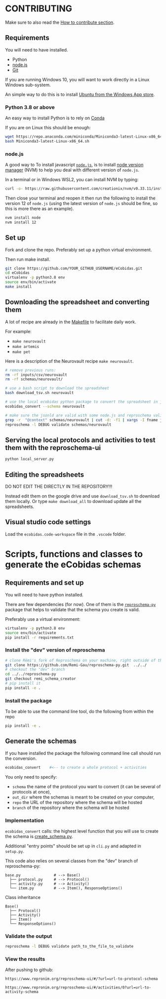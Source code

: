# CONTRIBUTING

Make sure to also read the
[How to contribute section](https://remi-gau.github.io/eCobidas/80-how-to-contribute/).

## Requirements

You will need to have installed.

-   Python
-   [node.js](https://nodejs.org/en/)
-   [Git](https://git-scm.com/downloads)

If you are running Windows 10, you will want to work directly in a Linux Windows
sub-system.

An simple way to do this is to install
[Ubuntu from the Windows App store](https://www.microsoft.com/en-us/p/ubuntu-2004-lts/9n6svws3rx71).

### Python 3.8 or above

An easy way to install Python is to rely on
[Conda](https://conda.io/projects/conda/en/latest/user-guide/install/index.html#regular-installation)

If you are on Linux this should be enough:

```bash
wget https://repo.anaconda.com/miniconda/Miniconda3-latest-Linux-x86_64.sh
bash Miniconda3-latest-Linux-x86_64.sh
```

<!-- TODO
check if virtualenv is installed in base conda
-->

### node.js

A good way to To install javascript [`node.js`](https://nodejs.org/en/), is to
install [node version manager](https://github.com/nvm-sh/nvm) (NVM) to help you
deal with different version of `node.js`.

In a terminal or in Windows WSL2, you can install NVM by typing:

```bash
curl -o- https://raw.githubusercontent.com/creationix/nvm/v0.33.11/install.sh | bash
```

Then close your terminal and reopen it then run the following to install the
version 12 of `node.js` (using the latest version of `node.js` should be fine,
so this is more there as an example).

```bash
nvm install node
nvm install 12
```

## Set up

Fork and clone the repo. Preferably set up a python virtual environment.

Then run make install.

```bash
git clone https://github.com/YOUR_GITHUB_USERNAME/eCobidas.git
cd eCobidas
virtualenv -p python3.8 env
source env/bin/activate
make install
```

## Downloading the spreadsheet and converting them

A lot of recipe are already in the [Makefile](Makefile) to facilitate daily
work.

For example:

-   `make neurovault`
-   `make artemis`
-   `make pet`

Here is a description of the Neurovault recipe `make neurovault`.

```bash
# remove previous runs:
rm -rf inputs/csv/neurovault
rm -rf schemas/neurovault/

# use a bash script to download the spreadsheet
bash download_tsv.sh neurovault

# use the local ecobidas python package to convert the spreadsheet in jsonld
ecobidas_convert --schema neurovault

# make sure the jsonld are valid with some node.js and reproschema validation
grep -r  "@context" schemas/neurovault | cut -d: -f1 | xargs -I fname jsonlint -q fname
reproschema -l DEBUG validate schemas/neurovault
```

## Serving the local protocols and activities to test them with the reproschema-ui

```bash
python local_server.py
```

## Editing the spreadsheets

DO NOT EDIT THE DIRECTLY IN THE REPOSITORY!!!

Instead edit them on the google drive and use `download_tsv.sh` to download them
locally. Or type `make download_all` to download update all the spreadsheets.

## Visual studio code settings

Load the `ecobidas.code-workspace` file in the `.vscode` folder.

# Scripts, functions and classes to generate the eCobidas schemas

## Requirements and set up

You will need to have python installed.

There are few dependencies (for now). One of them is the
[`reproschema-py`](https://github.com/ReproNim/reproschema-py) package that
helps to validate that the schema you create is valid.

Preferably use a virtual environment:

```bash
virtualenv -p python3.8 env
source env/bin/activate
pip install -r requirements.txt
```

### Install the "dev" version of reproschema

```bash
# clone Rémi's fork of Reproschema on your machine, right outside of this repo
git clone https://github.com/Remi-Gau/reproschema-py.git  ../../
# checkout the "dev" branch
cd ../../reproschema-py
git checkout remi_schema_creator
# pip install it
pip install -e .
```
### Install the package

To be able to use the command line tool, do the following from within the repo

```bash
pip install -e .
```
## Generate the schemas

If you have installed the package the following command line call should run the
conversion.

```bash
ecobidas_convert    #<-- to create a whole protocol + activities
```

You only need to specify:

-   `schema` the name of the protocol you want to convert (it can be
    several of protocols at once),
-   `out_dir` where the schemas is meant to be created on your computer,
-   `repo` the URL of the repository where the schema will be hosted
-   `branch` of the repository where the schema will be hosted

### Implementation

`ecobidas_convert` calls: the highest level function that you will use to create the schema is
[create_schema.py](./create_schema.py).

<!-- It will go through the csv files in the
[inputs folder](../../inputs/csv/) and turn them into their corresponding
protocol, activity and items. -->

Additional "entry points" should be set up in `cli.py` and adapted in `setup.py`.

This code also relies on several classes from the "dev" branch of reproschema-py:

```text
base.py               # --> Base()
  ├── protocol.py     # --> Protocol()
  ├── activity.py     # --> Activity()
  └── item.py         # --> Item(), ResponseOptions()
```

Class inheritance

```text
Base()
  ├── Protocol()
  ├── Activity()
  ├── Item()
  └── ResponseOptions()
```

### Validate the output

```bash
reproschema -l DEBUG validate path_to_the_file_to_validate
```

### View the results

After pushing to github:

```
https://www.repronim.org/reproschema-ui/#/?url=url-to-protocol-schema

https://www.repronim.org/reproschema-ui/#/activities/0?url=url-to-activity-schema
```
